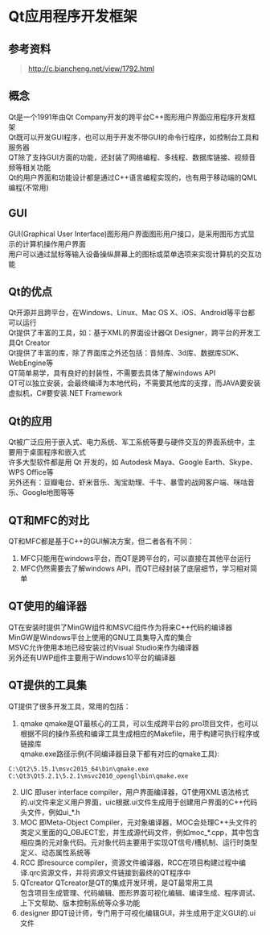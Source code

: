 # Qt应用程序开发框架

## 参考资料
> http://c.biancheng.net/view/1792.html

## 概念
Qt是一个1991年由Qt Company开发的跨平台C++图形用户界面应用程序开发框架  
Qt既可以开发GUI程序，也可以用于开发不带GUI的命令行程序，如控制台工具和服务器  
QT除了支持GUI方面的功能，还封装了网络编程、多线程、数据库链接、视频音频等相关功能  
Qt的用户界面和功能设计都是通过C++语言编程实现的，也有用于移动端的QML编程(不常用)  

## GUI
GUI(Graphical User Interface)图形用户界面图形用户接口，是采用图形方式显示的计算机操作用户界面  
用户可以通过鼠标等输入设备操纵屏幕上的图标或菜单选项来实现计算机的交互功能  

## Qt的优点
Qt开源并且跨平台，在Windows、Linux、Mac OS X、iOS、Android等平台都可以运行  
Qt提供了丰富的工具，如：基于XML的界面设计器Qt Designer，跨平台的开发工具Qt Creator  
Qt提供了丰富的库，除了界面库之外还包括：音频库、3d库、数据库SDK、WebEngine等  
QT简单易学，具有良好的封装性，不需要去具体了解windows API  
QT可以独立安装，会最终编译为本地代码，不需要其他库的支撑，而JAVA要安装虚拟机，C#要安装.NET Framework  

## Qt的应用
Qt被广泛应用于嵌入式、电力系统、军工系统等要与硬件交互的界面系统中，主要用于桌面程序和嵌入式  
许多大型软件都是用 Qt 开发的，如 Autodesk Maya、Google Earth、Skype、WPS Office等  
另外还有：豆瓣电台、虾米音乐、淘宝助理、千牛、暴雪的战网客户端、咪咕音乐、Google地图等等  

## QT和MFC的对比
QT和MFC都是基于C++的GUI解决方案，但二者各有不同：  
1. MFC只能用在windows平台，而QT是跨平台的，可以直接在其他平台运行  
2. MFC仍然需要去了解windows API，而QT已经封装了底层细节，学习相对简单  

## QT使用的编译器
QT在安装时提供了MinGW组件和MSVC组件作为将来C++代码的编译器  
MinGW是Windows平台上使用的GNU工具集导入库的集合  
MSVC允许使用本地已经安装过的Visual Studio来作为编译器  
另外还有UWP组件主要用于Windows10平台的编译器  

## QT提供的工具集
QT提供了很多开发工具，常用的包括：  
1. qmake
qmake是QT最核心的工具，可以生成跨平台的.pro项目文件，也可以根据不同的操作系统和编译工具生成相应的Makefile，用于构建可执行程序或链接库  
qmake.exe路径示例(不同编译器目录下都有对应的qmake工具):
```
C:\Qt2\5.15.1\msvc2015_64\bin\qmake.exe
C:\Qt3\Qt5.2.1\5.2.1\msvc2010_opengl\bin\qmake.exe
```
2. UIC
即user interface compiler，用户界面编译器，QT使用XML语法格式的.ui文件来定义用户界面，uic根据.ui文件生成用于创建用户界面的C++代码头文件，例如ui_*.h  
3. MOC
即Meta-Object Compiler，元对象编译器，MOC会处理C++头文件的类定义里面的Q_OBJECT宏，并生成源代码文件，例如moc_*.cpp，其中包含相应类的元对象代码。元对象代码主要用于实现QT信号/槽机制、运行时类型定义、动态属性系统等  
4. RCC
即resource compiler，资源文件编译器，RCC在项目构建过程中编译.qrc资源文件，并将资源文件链接到最终的QT程序中  
5. QTcreator
QTcreator是QT的集成开发环境，是QT最常用工具  
包含项目生成管理、代码编辑、图形界面可视化编辑、编译生成、程序调试、上下文帮助、版本控制系统等众多功能  
6. designer
即QT设计师，专门用于可视化编辑GUI，并生成用于定义GUI的.ui文件  

